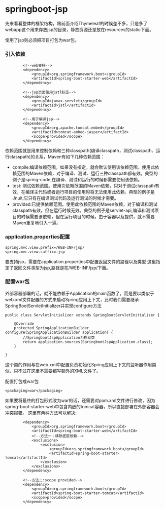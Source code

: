 # springboot-jsp
先来看看整体的框架结构，跟前面介绍Thymeleaf的时候差不多，只是多了webapp这个用来存放jsp的目录，静态资源还是放在resources的static下面。

使用了jsp则必须把项目打包为war包。

### 引入依赖
```
        <!--web支持-->
        <dependency>
            <groupId>org.springframework.boot</groupId>
            <artifactId>spring-boot-starter-web</artifactId>
        </dependency>

        <!--jsp页面使用jstl标签-->
        <dependency>
            <groupId>javax.servlet</groupId>
            <artifactId>jstl</artifactId>
        </dependency>

        <!--用于编译jsp-->
        <dependency>
            <groupId>org.apache.tomcat.embed</groupId>
            <artifactId>tomcat-embed-jasper</artifactId>
            <scope>provided</scope>
        </dependency>
```
依赖范围就是用来控制依赖和三种classpath(编译classpath，测试classpath、运行classpath)的关系，Maven有如下几种依赖范围：
* compile:编译依赖范围。如果没有指定，就会默认使用该依赖范围。使用此依赖范围的Maven依赖，对于编译、测试、运行三种classpath都有效。典型的例子是spring-code,在编译、测试和运行的时候都需要使用该依赖。
* test: 测试依赖范围。使用次依赖范围的Maven依赖，只对于测试classpath有效，在编译主代码或者运行项目的使用时将无法使用此依赖。典型的例子是Jnuit,它只有在编译测试代码及运行测试的时候才需要。
* provided:已提供依赖范围。使用此依赖范围的Maven依赖，对于编译和测试classpath有效，但在运行时候无效。典型的例子是servlet-api,编译和测试项目的时候需要该依赖，但在运行项目的时候，由于容器以及提供，就不需要Maven重复地引入一遍。

### application.properties配置
```
spring.mvc.view.prefix=/WEB-INF/jsp/
spring.mvc.view.suffix=.jsp
```
要支持jsp，需要在application.properties中配置返回文件的路径以及类型
这里指定了返回文件类型为jsp,路径是在/WEB-INF/jsp/下面。


### 配置war包
外部容器部署的话，就不能依赖于Application的main函数了，而是要以类似于web.xml文件配置的方式来启动Spring应用上下文，此时我们需要继承SpringBootServletInitializer并实现configure方法
```
public class ServletInitializer extends SpringBootServletInitializer {

	@Override
	protected SpringApplicationBuilder configure(SpringApplicationBuilder application) {
		//SpringbootJspApplication为启动类
		return application.sources(SpringbootJspApplication.class);
	}

}
```
这个类的作用与在web.xml中配置负责初始化Spring应用上下文的监听器作用类似，只不过在这里不需要编写额外的XML文件了。

配置打包成war包
```
<packaging>war</packaging>
```
如果要将最终的打包形式改为war的话，还需要对pom.xml文件进行修改，因为spring-boot-starter-web中包含内嵌的tomcat容器，所以直接部署在外部容器会冲突报错。
这里有两种方法可以解决:
```
        <dependency>
            <groupId>org.springframework.boot</groupId>
            <artifactId>spring-boot-starter-web</artifactId>
            <!--方法一：移除底层依赖-->
            <exclusions>
                <exclusion>
                    <groupId>org.springframework.boot</groupId>
                    <artifactId>spring-boot-starter-tomcat</artifactId>
                </exclusion>
            </exclusions>
        </dependency>
```
```
        <!--方法二:scope provided-->
        <dependency>
            <groupId>org.springframework.boot</groupId>
            <artifactId>spring-boot-starter-tomcat</artifactId>
            <scope>provided</scope>
        </dependency>
```
